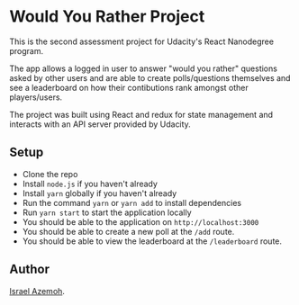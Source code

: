 # Would You Rather Project

This is the second assessment project for Udacity's React Nanodegree program.

The app allows a logged in user to answer "would you rather" questions asked by other users and are able to create polls/questions themselves and see a leaderboard on how their contibutions rank amongst other players/users.

The project was built using React and redux for state management and interacts with an API server provided by Udacity. 

## Setup

- Clone the repo
- Install `node.js` if you haven't already
- Install `yarn` globally if you haven't already
- Run the command `yarn` or `yarn add` to install dependencies
- Run `yarn start` to start the application locally
- You should be able to the application on `http://localhost:3000`
- You should be able to create a new poll at the `/add` route.
- You should be able to view the leaderboard at the `/leaderboard` route.

## Author
[Israel Azemoh](https://twitter.com/davidisraell).